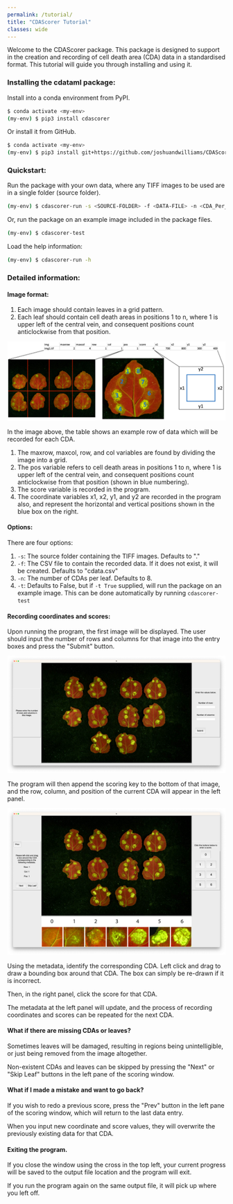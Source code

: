 ```yaml
---
permalink: /tutorial/
title: "CDAScorer Tutorial"
classes: wide
---
```


Welcome to the CDAScorer package. This package is designed to support in the creation and recording of cell death area (CDA) data in a standardised format. This tutorial will guide you through installing and using it.

### Installing the cdataml package:

Install into a conda environment from PyPI.

```sh
$ conda activate <my-env>
(my-env) $ pip3 install cdascorer
```

Or install it from GitHub.

```sh
$ conda activate <my-env>
(my-env) $ pip3 install git+https://github.com/joshuandwilliams/CDAScorer
```

### Quickstart:

Run the package with your own data, where any TIFF images to be used are in a single folder (source folder).

```sh
(my-env) $ cdascorer-run -s <SOURCE-FOLDER> -f <DATA-FILE> -n <CDA_Per_Leaf>
```

Or, run the package on an example image included in the package files.

```sh
(my-env) $ cdascorer-test
```

Load the help information:

```sh
(my-env) $ cdascorer-run -h
```

### Detailed information:

#### Image format:

1. Each image should contain leaves in a grid pattern.
2. Each leaf should contain cell death areas in positions 1 to n, where 1 is upper left of the central vein, and consequent positions count anticlockwise from that position.

![CDA_Format](./images/CDA_Format.png)

In the image above, the table shows an example row of data which will be recorded for each CDA.
1. The maxrow, maxcol, row, and col variables are found by dividing the image into a grid.
2. The pos variable refers to cell death areas in positions 1 to n, where 1 is upper left of the central vein, and consequent positions count anticlockwise from that position (shown in blue numbering).
3. The score variable is recorded in the program.
4. The coordinate variables x1, x2, y1, and y2 are recorded in the program also, and represent the horizontal and vertical positions shown in the blue box on the right.

#### Options:

There are four options:
1. ```-s```: The source folder containing the TIFF images. Defaults to "."
2. ```-f```: The CSV file to contain the recorded data. If it does not exist, it will be created. Defaults to "cdata.csv"
3. ```-n```: The number of CDAs per leaf. Defaults to 8.
4. ```-t```: Defaults to False, but if ```-t True``` supplied, will run the package on an example image. This can be done automatically by running ```cdascorer-test```

#### Recording coordinates and scores:

Upon running the program, the first image will be displayed. The user should input the number of rows and columns for that image into the entry boxes and press the "Submit" button.

![Input_Row_Col](./images/Input_Row_Col.png)

The program will then append the scoring key to the bottom of that image, and the row, column, and position of the current CDA will appear in the left panel.

![Record_Coords_Score](./images/Record_Coords_Score.png)

Using the metadata, identify the corresponding CDA. Left click and drag to draw a bounding box around that CDA. The box can simply be re-drawn if it is incorrect.

Then, in the right panel, click the score for that CDA.

The metadata at the left panel will update, and the process of recording coordinates and scores can be repeated for the next CDA.


#### What if there are missing CDAs or leaves?

Sometimes leaves will be damaged, resulting in regions being unintelligible, or just being removed from the image altogether.

Non-existent CDAs and leaves can be skipped by pressing the "Next" or "Skip Leaf" buttons in the left pane of the scoring window.


#### What if I made a mistake and want to go back?

If you wish to redo a previous score, press the "Prev" button in the left pane of the scoring window, which will return to the last data entry.

When you input new coordinate and score values, they will overwrite the previously existing data for that CDA.


#### Exiting the program.

If you close the window using the cross in the top left, your current progress will be saved to the output file location and the program will exit.

If you run the program again on the same output file, it will pick up where you left off.

